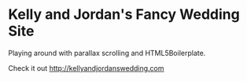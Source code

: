 Kelly and Jordan's Fancy Wedding Site
=====================================

Playing around with parallax scrolling and HTML5Boilerplate.

Check it out <http://kellyandjordanswedding.com>
